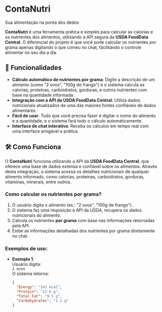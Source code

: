 # ContaNutri
Sua alimentação na ponta dos dedos

**ContaNutri** é uma ferramenta prática e simples para calcular as calorias e os nutrientes dos alimentos, utilizando a API segura da **USDA FoodData Central**. O diferencial do projeto é que você pode calcular os nutrientes por grama apenas digitando o que comeu no chat, facilitando o controle alimentar no seu dia a dia.

## 🚀 Funcionalidades

- **Cálculo automático de nutrientes por grama**: Digite a descrição de um alimento (como "2 ovos", "100g de frango") e o sistema calcula as calorias, proteínas, carboidratos, gorduras, e outros nutrientes com base na quantidade informada.
- **Integração com a API da USDA FoodData Central**: Utiliza dados nutricionais atualizados de uma das maiores fontes confiáveis de dados alimentares.
- **Fácil de usar**: Tudo que você precisa fazer é digitar o nome do alimento e a quantidade, e o sistema fará todo o cálculo automaticamente.
- **Interface de chat interativa**: Receba os cálculos em tempo real com uma interface amigável e prática.

## 🛠️ Como Funciona

O **ContaNutri** funciona utilizando a API da **USDA FoodData Central**, que oferece uma base de dados extensa e confiável sobre os alimentos. Através desta integração, o sistema acessa os detalhes nutricionais de qualquer alimento informado, como calorias, proteínas, carboidratos, gorduras, vitaminas, minerais, entre outros.

### **Como calcular os nutrientes por grama?**

1. O usuário digita o alimento (ex.: "2 ovos", "100g de frango").
2. O sistema faz uma requisição à API da USDA, recupera os dados nutricionais do alimento.
3. Calcula os nutrientes **por grama** com base nas informações retornadas pela API.
4. Exibe as informações detalhadas dos nutrientes por grama diretamente no chat.

### **Exemplos de uso:**

- **Exemplo 1**:  
  Usuário digita:  
  `2 ovos`  
  O sistema retorna:  
  ```json
  {
    "Energy": "143 kcal",
    "Protein": "12.6 g",
    "Total Fat": "9.5 g",
    "Carbohydrates": "1.1 g"
  }
